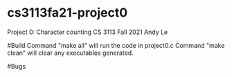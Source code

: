 # cs3113fa21-project0
Project 0: Character counting
CS 3113 Fall 2021
Andy Le

#Build
Command "make all" will run the code in project0.c
Command "make clean" will clear any executables generated.

#Bugs
